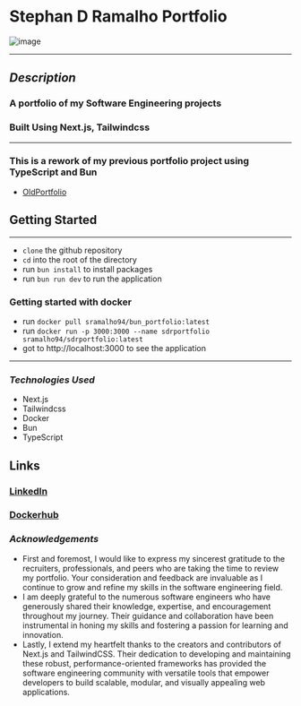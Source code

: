 # Stephan D Ramalho Portfolio

![image](https://i.imgur.com/ToRBcz1.jpg)

---

## **_Description_**

### A portfolio of my Software Engineering projects

### Built Using Next.js, Tailwindcss

---

### This is a rework of my previous portfolio project using TypeScript and Bun

- [OldPortfolio](https://github.com/sramalho94/portfolio_2023)

## Getting Started

---

- `clone` the github repository
- `cd` into the root of the directory
- run `bun install` to install packages
- run `bun run dev` to run the application

### Getting started with docker

- run `docker pull sramalho94/bun_portfolio:latest`
- run `docker run -p 3000:3000 --name sdrportfolio sramalho94/sdrportfolio:latest`
- got to http://localhost:3000 to see the application

---

### **_*Technologies Used*_**

- Next.js
- Tailwindcss
- Docker
- Bun
- TypeScript

## Links

### [LinkedIn](http://www.linkedin.com/in/stephan-ramalho)

### [Dockerhub](https://hub.docker.com/r/sramalho94/bun_portfolio)

### **_Acknowledgements_**

- First and foremost, I would like to express my sincerest gratitude to the recruiters, professionals, and peers who are taking the time to review my portfolio. Your consideration and feedback are invaluable as I continue to grow and refine my skills in the software engineering field.
- I am deeply grateful to the numerous software engineers who have generously shared their knowledge, expertise, and encouragement throughout my journey. Their guidance and collaboration have been instrumental in honing my skills and fostering a passion for learning and innovation.
- Lastly, I extend my heartfelt thanks to the creators and contributors of Next.js and TailwindCSS. Their dedication to developing and maintaining these robust, performance-oriented frameworks has provided the software engineering community with versatile tools that empower developers to build scalable, modular, and visually appealing web applications.
